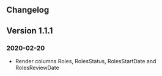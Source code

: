 Changelog
---

## Version 1.1.1
### 2020-02-20
- Render columns Roles, RolesStatus, RolesStartDate and RolesReviewDate